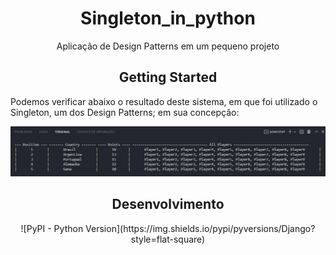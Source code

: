 <div align="center">
    <h1> Singleton_in_python </h1>
    Aplicação de Design Patterns em um pequeno projeto
</div>

<div align="center">
    <h2> Getting Started </div>
    Podemos verificar abaixo o resultado deste sistema, em que foi utilizado o Singleton, um dos Design Patterns; em sua concepção:
</div>

<p align="center">
    <img src="assets/Console.png">
<p align="center">

<div align="center">
    <h2> Desenvolvimento </h2>
    ![PyPI - Python Version](https://img.shields.io/pypi/pyversions/Django?style=flat-square)
</div>
